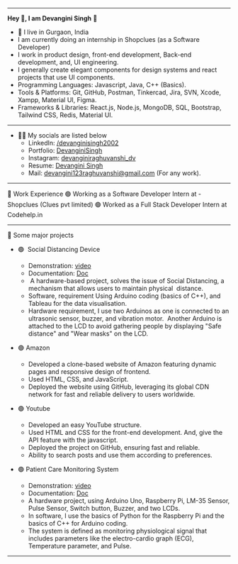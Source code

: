 *************************************************************************************************

**Hey 👋, I am Devangini Singh** 🔴
- 📍 I live in Gurgaon, India
- I am currently doing an internship in Shopclues (as a Software Developer)
- I work in product design, front-end development, Back-end development, and, UI engineering.
- I generally create elegant components for design systems and react projects that use UI components.
- Programming Languages: Javascript, Java, C++ (Basics).
- Tools & Platforms: Git, GitHub, Postman, Tinkercad, Jira, SVN, Xcode, Xampp, Material UI, Figma.
- Frameworks & Libraries: React.js, Node.js, MongoDB, SQL, Bootstrap, Tailwind CSS, Redis, Material UI.

*************************************************************************************************
- 👨‍💻 My socials are listed below
  - LinkedIn: [/devanginisingh2002](https://www.linkedin.com/in/devangini2002)
  - Portfolio: [DevanginiSingh](https://devanginisingh2002.github.io/Portfolio/)
  - Instagram: [devanginiraghuvanshi_dv](https://instagram.com/devanginiraghuvanshi_dv)
  - Resume: [Devangini Singh](https://drive.google.com/file/d/1135rsBjiF3WC6JXMEjCqbJxYx5oyNnmG/view?usp=sharing)
  - Mail: devangini123raghuvanshi@gmail.com (For any work).

*************************************************************************************************
  
🔴 Work Experience
🟢 Working as a Software Developer Intern at - Shopclues (Clues pvt limited)
🟢 Worked as a Full Stack Developer Intern at Codehelp.in

*************************************************************************************************

🔴 Some major projects
 - 🟢  Social Distancing Device
     - Demonstration: [video](https://youtu.be/t4wBPgHjj4k)
     - Documentation: [Doc](https://drive.google.com/drive/folders/1grW_BKuuz829A5os3bQ42C5gyVEAMfGh?usp=sharing)
     -  A hardware-based project, solves the issue of Social Distancing, a mechanism that allows users to maintain physical  distance.
     - Software, requirement Using Arduino coding (basics of C++), and Tableau for the data visualisation.
     - Hardware requirement, I use two Arduinos as one is connected to an ultrasonic sensor, buzzer, and vibration motor.  Another
       Arduino is attached to the LCD to avoid gathering people by displaying "Safe distance" and "Wear masks" on the LCD.

 - 🟢 Amazon
     -  Developed a clone-based website of Amazon featuring dynamic pages and responsive design of frontend.
     -  Used HTML, CSS, and JavaScript.
     -  Deployed the website using GitHub, leveraging its global CDN network for fast and reliable delivery to users worldwide.
   
  - 🟢 Youtube  
      -  Developed an easy YouTube structure.
      -  Used HTML and CSS for the front-end development. And, give the API feature with the javascript.
      -  Deployed the project on GitHub, ensuring fast and reliable.
      -  Ability to search posts and use them according to preferences.
     
 - 🟢 Patient Care Monitoring System
     - Demonstration: [video](https://youtu.be/xTT_UPpeKv4)
     - Documentation: [Doc](https://drive.google.com/drive/folders/1C_hH51QOQUd72DJutwMIggo1fnV2O9UC?usp=sharing)
     - A hardware project, using Arduino Uno, Raspberry Pi, LM-35 Sensor, Pulse Sensor, Switch button, Buzzer, and two LCDs.
     - In software, I use the basics of Python for the Raspberry Pi and the basics of C++ for Arduino coding.
     - The system is defined as monitoring physiological signal that includes parameters like the electro-cardio graph (ECG),
       Temperature parameter, and Pulse.

*************************************************************************************************


